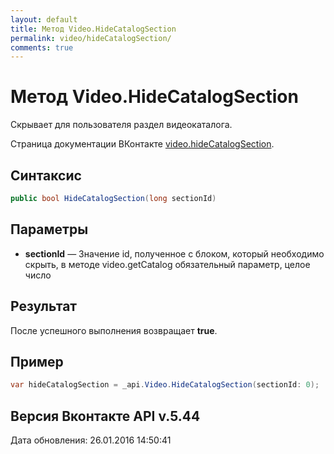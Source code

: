 ```yaml
---
layout: default
title: Метод Video.HideCatalogSection
permalink: video/hideCatalogSection/
comments: true
---
```

# Метод Video.HideCatalogSection
Скрывает для пользователя раздел видеокаталога.

Страница документации ВКонтакте [video.hideCatalogSection](https://vk.com/dev/video.hideCatalogSection).

## Синтаксис
``` csharp
public bool HideCatalogSection(long sectionId)
```

## Параметры
+ **sectionId** — Значение id, полученное с блоком, который необходимо скрыть, в методе video.getCatalog обязательный параметр, целое число

## Результат
После успешного выполнения возвращает **true**.

## Пример
``` csharp
var hideCatalogSection = _api.Video.HideCatalogSection(sectionId: 0);
```

## Версия Вконтакте API v.5.44
Дата обновления: 26.01.2016 14:50:41
